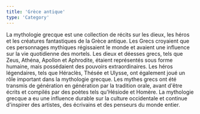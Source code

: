 ```yaml
---
title: 'Grèce antique'
type: 'Category'
---
```


La mythologie grecque est une collection de récits sur les dieux, les héros et les créatures fantastiques de la Grèce antique. Les Grecs croyaient que ces personnages mythiques régissaient le monde et avaient une influence sur la vie quotidienne des mortels. Les dieux et déesses grecs, tels que Zeus, Athéna, Apollon et Aphrodite, étaient représentés sous forme humaine, mais possédaient des pouvoirs extraordinaires. Les héros légendaires, tels que Héraclès, Thésée et Ulysse, ont également joué un rôle important dans la mythologie grecque. Les mythes grecs ont été transmis de génération en génération par la tradition orale, avant d'être écrits et compilés par des poètes tels qu'Hésiode et Homère. La mythologie grecque a eu une influence durable sur la culture occidentale et continue d'inspirer des artistes, des écrivains et des penseurs du monde entier.